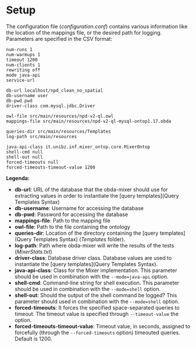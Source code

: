 # Setup

The configuration file (_configuration.conf_) contains various information like the location of the mappings file, or the desired path for logging. Parameters
are specified in the CSV format:

~~~~~~~
num-runs 1
num-warmups 1
timeout 1200
num-clients 1
rewriting off
mode java-api
service-url 

db-url localhost/npd_clean_no_spatial
db-username user
db-pwd pwd
driver-class com.mysql.jdbc.Driver

owl-file src/main/resources/npd-v2-ql.owl
mappings-file src/main/resources/npd-v2-ql-mysql-ontop1.17.obda

queries-dir src/main/resources/Templates
log-path src/main/resources

java-api-class it.unibz.inf.mixer_ontop.core.MixerOntop
shell-cmd null
shell-out null
forced-timeouts null
forced-timeouts-timeout-value 1200
~~~~~~~

**Legenda:**

* **db-url**: URL of the database that the obda-mixer should use for extracting values in order to instantiate the [query templates](Query Templates Syntax)
* **db-username**: Username for accessing the database
* **db-pwd**: Password for accessing the database
* **mappings-file**: Path to the mapping file
* **owl-file**: Path to the file containing the ontology
* **queries-dir**: Location of the directory containing the [query templates](Query Templates Syntax) (_Templates_ folder). 
* **log-path**: Path where obda-mixer will write the results of the tests (_MixerStats.txt_)
* **driver-class**: Database driver class. Database values are used to instantiate the [query templates](Query Templates Syntax).
* **java-api-class**: Class for the Mixer implementation. This parameter should be used in combination with the `--mode=java-api` option.
* **shell-cmd**: Command-line string for shell execution. This parameter should be used in combination with the `--mode=shell` option.
* **shell-out**: Should the output of the shell command be logged? This parameter should used in combination with the `--mode=shell` option.
* **forced-timeouts**: It forces the specified space-separated queries to timeout. The timeout value is specified through `--timeout-value` the option.
* **forced-timeouts-timeout-value**: Timeout value, in seconds, assigned to forcefully (through the `--forced-timeouts` option) timeouted queries. Default is 1200.
